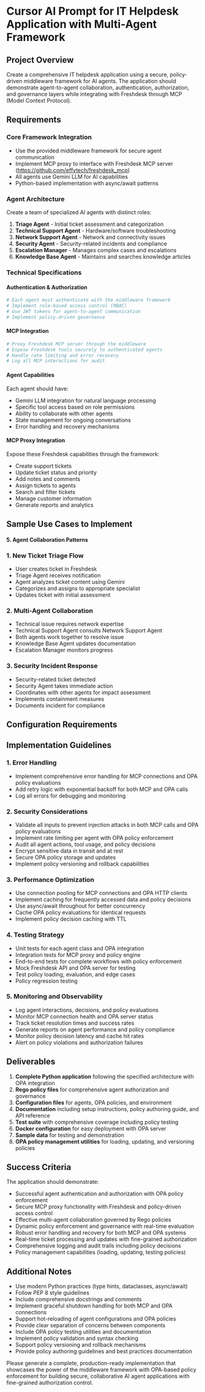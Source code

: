 # Cursor AI Prompt for IT Helpdesk Application with Multi-Agent Framework

## Project Overview
Create a comprehensive IT helpdesk application using a secure, policy-driven middleware framework for AI agents. The application should demonstrate agent-to-agent collaboration, authentication, authorization, and governance layers while integrating with Freshdesk through MCP (Model Context Protocol).

## Requirements

### Core Framework Integration
- Use the provided middleware framework for secure agent communication
- Implement MCP proxy to interface with Freshdesk MCP server (https://github.com/effytech/freshdesk_mcp)
- All agents use Gemini LLM for AI capabilities
- Python-based implementation with async/await patterns

### Agent Architecture
Create a team of specialized AI agents with distinct roles:

1. **Triage Agent** - Initial ticket assessment and categorization
2. **Technical Support Agent** - Hardware/software troubleshooting
3. **Network Support Agent** - Network and connectivity issues
4. **Security Agent** - Security-related incidents and compliance
5. **Escalation Manager** - Manages complex cases and escalations
6. **Knowledge Base Agent** - Maintains and searches knowledge articles

### Technical Specifications

#### Authentication & Authorization
```python
# Each agent must authenticate with the middleware framework
# Implement role-based access control (RBAC)
# Use JWT tokens for agent-to-agent communication
# Implement policy-driven governance
```

#### MCP Integration
```python
# Proxy Freshdesk MCP server through the middleware
# Expose Freshdesk tools securely to authenticated agents
# Handle rate limiting and error recovery
# Log all MCP interactions for audit
```

#### Agent Capabilities
Each agent should have:
- Gemini LLM integration for natural language processing
- Specific tool access based on role permissions
- Ability to collaborate with other agents
- State management for ongoing conversations
- Error handling and recovery mechanisms


#### MCP Proxy Integration
Expose these Freshdesk capabilities through the framework:
- Create support tickets
- Update ticket status and priority
- Add notes and comments
- Assign tickets to agents
- Search and filter tickets
- Manage customer information
- Generate reports and analytics


## Sample Use Cases to Implement

#### 5. Agent Collaboration Patterns

### 1. New Ticket Triage Flow
- User creates ticket in Freshdesk
- Triage Agent receives notification
- Agent analyzes ticket content using Gemini
- Categorizes and assigns to appropriate specialist
- Updates ticket with initial assessment

### 2. Multi-Agent Collaboration
- Technical issue requires network expertise
- Technical Support Agent consults Network Support Agent
- Both agents work together to resolve issue
- Knowledge Base Agent updates documentation
- Escalation Manager monitors progress

### 3. Security Incident Response
- Security-related ticket detected
- Security Agent takes immediate action
- Coordinates with other agents for impact assessment
- Implements containment measures
- Documents incident for compliance

## Configuration Requirements

## Implementation Guidelines

### 1. Error Handling
- Implement comprehensive error handling for MCP connections and OPA policy evaluations
- Add retry logic with exponential backoff for both MCP and OPA calls
- Log all errors for debugging and monitoring


### 2. Security Considerations
- Validate all inputs to prevent injection attacks in both MCP calls and OPA policy evaluations
- Implement rate limiting per agent with OPA policy enforcement
- Audit all agent actions, tool usage, and policy decisions
- Encrypt sensitive data in transit and at rest
- Secure OPA policy storage and updates
- Implement policy versioning and rollback capabilities

### 3. Performance Optimization
- Use connection pooling for MCP connections and OPA HTTP clients
- Implement caching for frequently accessed data and policy decisions
- Use async/await throughout for better concurrency
- Cache OPA policy evaluations for identical requests
- Implement policy decision caching with TTL

### 4. Testing Strategy
- Unit tests for each agent class and OPA integration
- Integration tests for MCP proxy and policy engine
- End-to-end tests for complete workflows with policy enforcement
- Mock Freshdesk API and OPA server for testing
- Test policy loading, evaluation, and edge cases
- Policy regression testing

### 5. Monitoring and Observability
- Log agent interactions, decisions, and policy evaluations
- Monitor MCP connection health and OPA server status
- Track ticket resolution times and success rates
- Generate reports on agent performance and policy compliance
- Monitor policy decision latency and cache hit rates
- Alert on policy violations and authorization failures

## Deliverables

1. **Complete Python application** following the specified architecture with OPA integration
2. **Rego policy files** for comprehensive agent authorization and governance
3. **Configuration files** for agents, OPA policies, and environment
4. **Documentation** including setup instructions, policy authoring guide, and API reference
5. **Test suite** with comprehensive coverage including policy testing
6. **Docker configuration** for easy deployment with OPA server
7. **Sample data** for testing and demonstration
8. **OPA policy management utilities** for loading, updating, and versioning policies

## Success Criteria

The application should demonstrate:
- Successful agent authentication and authorization with OPA policy enforcement
- Secure MCP proxy functionality with Freshdesk and policy-driven access control
- Effective multi-agent collaboration governed by Rego policies
- Dynamic policy enforcement and governance with real-time evaluation
- Robust error handling and recovery for both MCP and OPA systems
- Real-time ticket processing and updates with fine-grained authorization
- Comprehensive logging and audit trails including policy decisions
- Policy management capabilities (loading, updating, testing policies)

## Additional Notes

- Use modern Python practices (type hints, dataclasses, async/await)
- Follow PEP 8 style guidelines
- Include comprehensive docstrings and comments
- Implement graceful shutdown handling for both MCP and OPA connections
- Support hot-reloading of agent configurations and OPA policies
- Provide clear separation of concerns between components
- Include OPA policy testing utilities and documentation
- Implement policy validation and syntax checking
- Support policy versioning and rollback mechanisms
- Provide policy authoring guidelines and best practices documentation

Please generate a complete, production-ready implementation that showcases the power of the middleware framework with OPA-based policy enforcement for building secure, collaborative AI agent applications with fine-grained authorization control.